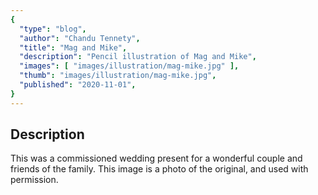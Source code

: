 ```yaml
---
{
  "type": "blog",
  "author": "Chandu Tennety",
  "title": "Mag and Mike",
  "description": "Pencil illustration of Mag and Mike",
  "images": [ "images/illustration/mag-mike.jpg" ],
  "thumb": "images/illustration/mag-mike.jpg",
  "published": "2020-11-01",
}
---
```


## Description

This was a commissioned wedding present for a wonderful couple and friends of the family. This image is a photo of the original, and used with permission.
